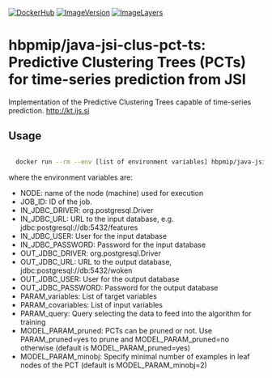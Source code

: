 [![DockerHub](https://img.shields.io/badge/docker-hbpmip%2Fjava--jsi--clus--pct--ts-008bb8.svg)](https://hub.docker.com/r/hbpmip/java-jsi-clus-pct-ts/) [![ImageVersion](https://images.microbadger.com/badges/version/hbpmip/java-jsi-clus-pct-ts.svg)](https://hub.docker.com/r/hbpmip/java-jsi-clus-pct-ts/tags "hbpmip/java-jsi-clus-pct-ts image tags") [![ImageLayers](https://images.microbadger.com/badges/image/hbpmip/java-jsi-clus-pct-ts.svg)](https://microbadger.com/#/images/hbpmip/java-jsi-clus-pct-ts "hbpmip/java-jsi-clus-pct-ts on microbadger")

# hbpmip/java-jsi-clus-pct-ts: Predictive Clustering Trees (PCTs) for time-series prediction from JSI

Implementation of the Predictive Clustering Trees capable of time-series prediction. http://kt.ijs.si


## Usage

```sh

  docker run --rm --env [list of environment variables] hbpmip/java-jsi-clus-pct-ts compute

```

where the environment variables are:

* NODE: name of the node (machine) used for execution
* JOB_ID: ID of the job.
* IN_JDBC_DRIVER: org.postgresql.Driver
* IN_JDBC_URL: URL to the input database, e.g. jdbc:postgresql://db:5432/features
* IN_JDBC_USER: User for the input database
* IN_JDBC_PASSWORD: Password for the input database
* OUT_JDBC_DRIVER: org.postgresql.Driver
* OUT_JDBC_URL: URL to the output database, jdbc:postgresql://db:5432/woken
* OUT_JDBC_USER: User for the output database
* OUT_JDBC_PASSWORD: Password for the output database
* PARAM_variables: List of target variables
* PARAM_covariables: List of input variables
* PARAM_query: Query selecting the data to feed into the algorithm for training
* MODEL_PARAM_pruned: PCTs can be pruned or not. Use PARAM_pruned=yes to prune and MODEL_PARAM_pruned=no otherwise (default is MODEL_PARAM_pruned=yes)
* MODEL_PARAM_minobj: Specify minimal number of examples in leaf nodes of the PCT (default is MODEL_PARAM_minobj=2)
